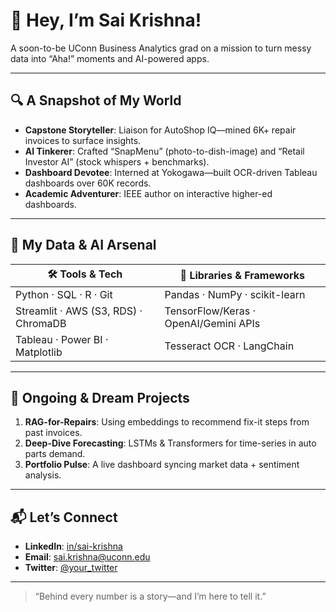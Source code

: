 # 👋 Hey, I’m Sai Krishna!

A soon-to-be UConn Business Analytics grad on a mission to turn messy data into “Aha!” moments and AI-powered apps.

---

## 🔍 A Snapshot of My World
- **Capstone Storyteller**: Liaison for AutoShop IQ—mined 6K+ repair invoices to surface insights.  
- **AI Tinkerer**: Crafted “SnapMenu” (photo-to-dish-image) and “Retail Investor AI” (stock whispers + benchmarks).  
- **Dashboard Devotee**: Interned at Yokogawa—built OCR-driven Tableau dashboards over 60K records.  
- **Academic Adventurer**: IEEE author on interactive higher-ed dashboards.

---

## 🧰 My Data & AI Arsenal
| 🛠️ Tools & Tech | 🔧 Libraries & Frameworks |
|---|---|
| Python · SQL · R · Git | Pandas · NumPy · scikit-learn |
| Streamlit · AWS (S3, RDS) · ChromaDB | TensorFlow/Keras · OpenAI/Gemini APIs |
| Tableau · Power BI · Matplotlib | Tesseract OCR · LangChain |

---

## 🚧 Ongoing & Dream Projects
1. **RAG-for-Repairs**: Using embeddings to recommend fix-it steps from past invoices.  
2. **Deep-Dive Forecasting**: LSTMs & Transformers for time-series in auto parts demand.  
3. **Portfolio Pulse**: A live dashboard syncing market data + sentiment analysis.

---

## 📬 Let’s Connect
- **LinkedIn**: [in/sai-krishna](#)  
- **Email**: sai.krishna@uconn.edu  
- **Twitter**: [@your_twitter](#)

---

> “Behind every number is a story—and I’m here to tell it.”  
